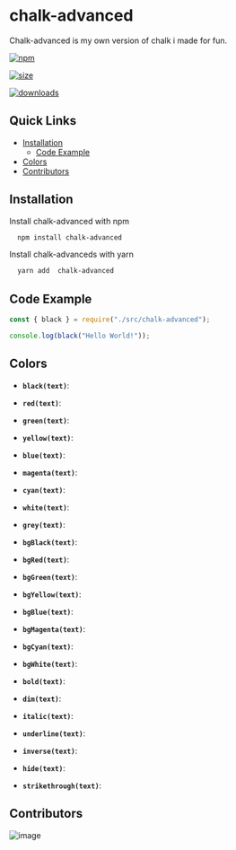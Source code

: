 # chalk-advanced
 
Chalk-advanced is my own version of chalk i made for fun.

[![npm](https://img.shields.io/badge/npm-chalk-advanced-red)](https://www.npmjs.com/package/chalk-advanced) 

[![size](https://img.shields.io/github/repo-size/mezotv/chalk-advance?color=red&label=SIZE)](https://www.npmjs.com/package/pokedev.js)

[![downloads](https://img.shields.io/npm/dt/chalk-advance?color=red)](https://www.npmjs.com/package/pokedev.js)

## Quick Links

  - [Installation](#installation)
    - [Code Example](#code-example)
  - [Colors](#colors)
  - [Contributors](#contributors)

## Installation

Install  chalk-advanced with npm

```bash
  npm install chalk-advanced
```
Install  chalk-advanceds with yarn
```bash
  yarn add  chalk-advanced
```
    
## Code Example

```js
const { black } = require("./src/chalk-advanced");

console.log(black("Hello World!"));
```

## Colors

- **`black(text)`**: 

- **`red(text)`**: 

- **`green(text)`**: 

- **`yellow(text)`**: 

- **`blue(text)`**: 

- **`magenta(text)`**: 

- **`cyan(text)`**: 

- **`white(text)`**: 

- **`grey(text)`**: 

- **`bgBlack(text)`**: 

- **`bgRed(text)`**: 

- **`bgGreen(text)`**: 

- **`bgYellow(text)`**: 

- **`bgBlue(text)`**: 

- **`bgMagenta(text)`**: 

- **`bgCyan(text)`**: 

- **`bgWhite(text)`**: 

- **`bold(text)`**: 

- **`dim(text)`**: 

- **`italic(text)`**: 

- **`underline(text)`**: 

- **`inverse(text)`**: 

- **`hide(text)`**: 

- **`strikethrough(text)`**: 


## Contributors

![image](https://contrib.rocks/image?repo=metzotv/chalk-advanced)

